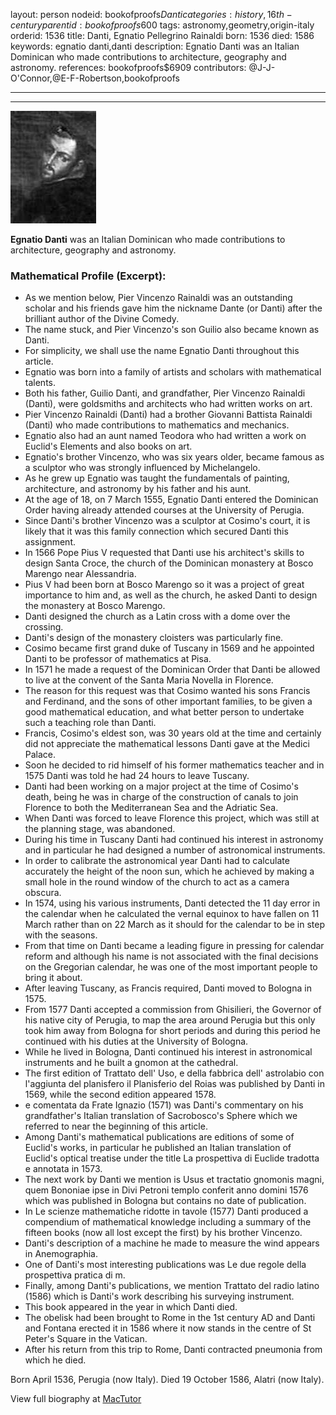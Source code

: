 layout: person
nodeid: bookofproofs$Danti
categories: history,16th-century
parentid: bookofproofs$600
tags: astronomy,geometry,origin-italy
orderid: 1536
title: Danti, Egnatio Pellegrino Rainaldi
born: 1536
died: 1586
keywords: egnatio danti,danti
description: Egnatio Danti was an Italian Dominican who made contributions to architecture, geography and astronomy.
references: bookofproofs$6909
contributors: @J-J-O'Connor,@E-F-Robertson,bookofproofs

---



---

![Danti.jpg](https://github.com/bookofproofs/bookofproofs.github.io/blob/main/_sources/_assets/images/portraits/Danti.jpg?raw=true)

**Egnatio Danti** was an Italian Dominican who made contributions to architecture, geography and astronomy.

### Mathematical Profile (Excerpt):
* As we mention below, Pier Vincenzo Rainaldi was an outstanding scholar and his friends gave him the nickname Dante (or Danti) after the brilliant author of the Divine Comedy.
* The name stuck, and Pier Vincenzo's son Guilio also became known as Danti.
* For simplicity, we shall use the name Egnatio Danti throughout this article.
* Egnatio was born into a family of artists and scholars with mathematical talents.
* Both his father, Guilio Danti, and grandfather, Pier Vincenzo Rainaldi (Danti), were goldsmiths and architects who had written works on art.
* Pier Vincenzo Rainaldi (Danti) had a brother Giovanni Battista Rainaldi (Danti) who made contributions to mathematics and mechanics.
* Egnatio also had an aunt named Teodora who had written a work on Euclid's Elements and also books on art.
* Egnatio's brother Vincenzo, who was six years older, became famous as a sculptor who was strongly influenced by Michelangelo.
* As he grew up Egnatio was taught the fundamentals of painting, architecture, and astronomy by his father and his aunt.
* At the age of 18, on 7 March 1555, Egnatio Danti entered the Dominican Order having already attended courses at the University of Perugia.
* Since Danti's brother Vincenzo was a sculptor at Cosimo's court, it is likely that it was this family connection which secured Danti this assignment.
* In 1566 Pope Pius V requested that Danti use his architect's skills to design Santa Croce, the church of the Dominican monastery at Bosco Marengo near Alessandria.
* Pius V had been born at Bosco Marengo so it was a project of great importance to him and, as well as the church, he asked Danti to design the monastery at Bosco Marengo.
* Danti designed the church as a Latin cross with a dome over the crossing.
* Danti's design of the monastery cloisters was particularly fine.
* Cosimo became first grand duke of Tuscany in 1569 and he appointed Danti to be professor of mathematics at Pisa.
* In 1571 he made a request of the Dominican Order that Danti be allowed to live at the convent of the Santa Maria Novella in Florence.
* The reason for this request was that Cosimo wanted his sons Francis and Ferdinand, and the sons of other important families, to be given a good mathematical education, and what better person to undertake such a teaching role than Danti.
* Francis, Cosimo's eldest son, was 30 years old at the time and certainly did not appreciate the mathematical lessons Danti gave at the Medici Palace.
* Soon he decided to rid himself of his former mathematics teacher and in 1575 Danti was told he had 24 hours to leave Tuscany.
* Danti had been working on a major project at the time of Cosimo's death, being he was in charge of the construction of canals to join Florence to both the Mediterranean Sea and the Adriatic Sea.
* When Danti was forced to leave Florence this project, which was still at the planning stage, was abandoned.
* During his time in Tuscany Danti had continued his interest in astronomy and in particular he had designed a number of astronomical instruments.
* In order to calibrate the astronomical year Danti had to calculate accurately the height of the noon sun, which he achieved by making a small hole in the round window of the church to act as a camera obscura.
* In 1574, using his various instruments, Danti detected the 11 day error in the calendar when he calculated the vernal equinox to have fallen on 11 March rather than on 22 March as it should for the calendar to be in step with the seasons.
* From that time on Danti became a leading figure in pressing for calendar reform and although his name is not associated with the final decisions on the Gregorian calendar, he was one of the most important people to bring it about.
* After leaving Tuscany, as Francis required, Danti moved to Bologna in 1575.
* From 1577 Danti accepted a commission from Ghisilieri, the Governor of his native city of Perugia, to map the area around Perugia but this only took him away from Bologna for short periods and during this period he continued with his duties at the University of Bologna.
* While he lived in Bologna, Danti continued his interest in astronomical instruments and he built a gnomon at the cathedral.
* The first edition of Trattato dell' Uso, e della fabbrica dell' astrolabio con l'aggiunta del planisfero il Planisferio del Roias was published by Danti in 1569, while the second edition appeared 1578.
* e comentata da Frate Ignazio (1571) was Danti's commentary on his grandfather's Italian translation of Sacrobosco's Sphere which we referred to near the beginning of this article.
* Among Danti's mathematical publications are editions of some of Euclid's works, in particular he published an Italian translation of Euclid's optical treatise under the title La prospettiva di Euclide tradotta e annotata in 1573.
* The next work by Danti we mention is Usus et tractatio gnomonis magni, quem Bononiae ipse in Divi Petroni templo conferit anno domini 1576 which was published in Bologna but contains no date of publication.
* In Le scienze mathematiche ridotte in tavole (1577) Danti produced a compendium of mathematical knowledge including a summary of the fifteen books (now all lost except the first) by his brother Vincenzo.
* Danti's description of a machine he made to measure the wind appears in Anemographia.
* One of Danti's most interesting publications was Le due regole della prospettiva pratica di m.
* Finally, among Danti's publications, we mention Trattato del radio latino (1586) which is Danti's work describing his surveying instrument.
* This book appeared in the year in which Danti died.
* The obelisk had been brought to Rome in the 1st  century AD and Danti and Fontana erected it in 1586 where it now stands in the centre of St Peter's Square in the Vatican.
* After his return from this trip to Rome, Danti contracted pneumonia from which he died.

Born April 1536, Perugia (now Italy). Died 19 October 1586, Alatri (now Italy).

View full biography at [MacTutor](https://mathshistory.st-andrews.ac.uk/Biographies/Danti/)
